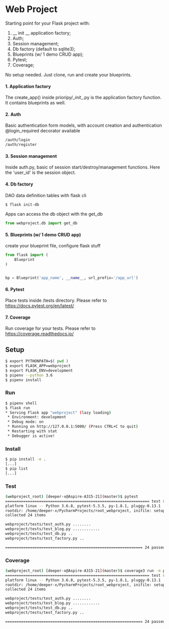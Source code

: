 # Web Project

Starting point for your Flask project with:
1. __ init __ application factory;
2. Auth;
3. Session management;
4. Db factory (default to sqlite3); 
5. Blueprints (w/ 1 demo CRUD app); 
6. Pytest; 
7. Coverage;

No setup needed. Just clone, run and create your blueprints.

#### 1. Application factory
The create_app() inside prioripy/\__init__.py is the application factory function.
It contains blueprints as well.

#### 2. Auth
Basic authentication form models, with account creation and authentication
@login_required decorator available
```bash
/auth/login
/auth/register
```

#### 3. Session management
Inside auth.py, basic of session start/destroy/management functions. 
Here the 'user_id' is the session object.  

#### 4. Db factory 
DAO data definition tables with flask cli
```bash
$ flask init-db
``` 
Apps can access the db object with the get_db
```python
from webproject.db import get_db
```

#### 5. Blueprints (w/ 1 demo CRUD app)
create your blueprint file, configure flask stuff

```python
from flask import (
    Blueprint
)


bp = Blueprint('app_name', __name__, url_prefix='/app_url')
```
 
#### 6. Pytest 
Place tests inside /tests directory.
Please refer to https://docs.pytest.org/en/latest/


#### 7. Coverage
Run coverage for your tests.
Please refer to https://coverage.readthedocs.io/


## Setup

```bash
$ export PYTHONPATH=$( pwd )
$ export FLASK_APP=webproject
$ export FLASK_ENV=development
$ pipenv --python 3.6
$ pipenv install
```


### Run

```bash
$ pipenv shell
$ flask run
* Serving Flask app "webproject" (lazy loading)
 * Environment: development
 * Debug mode: on
 * Running on http://127.0.0.1:5000/ (Press CTRL+C to quit)
 * Restarting with stat
 * Debugger is active!

```

### Install

```bash
$ pip install -e .
[...]
$ pip list
[...]

```

### Test

```bash
(webproject_root) [deeper-x@Aspire-A315-21](master)$ pytest 
================================================================ test session starts =================================================================
platform linux -- Python 3.6.8, pytest-5.3.5, py-1.8.1, pluggy-0.13.1
rootdir: /home/deeper-x/PycharmProjects/root_webproject, inifile: setup.cfg
collected 24 items                                                                                                                                   

webproject/tests/test_auth.py ........                                                                                                           [ 33%]
webproject/tests/test_blog.py ............                                                                                                       [ 83%]
webproject/tests/test_db.py ..                                                                                                                   [ 91%]
webproject/tests/test_factory.py ..                                                                                                              [100%]

============================================================= 24 passed in 3.37 seconds ==============================================================
```

### Coverage

```bash
(webproject_root) [deeper-x@Aspire-A315-21](master)$ coverage3 run -m pytest
================================================================ test session starts =================================================================
platform linux -- Python 3.6.8, pytest-5.3.5, py-1.8.1, pluggy-0.13.1
rootdir: /home/deeper-x/PycharmProjects/root_webproject, inifile: setup.cfg
collected 24 items                                                                                                                                   

webproject/tests/test_auth.py ........                                                                                                           [ 33%]
webproject/tests/test_blog.py ............                                                                                                       [ 83%]
webproject/tests/test_db.py ..                                                                                                                   [ 91%]
webproject/tests/test_factory.py ..                                                                                                              [100%]

============================================================= 24 passed in 3.28 seconds ==============================================================
```
